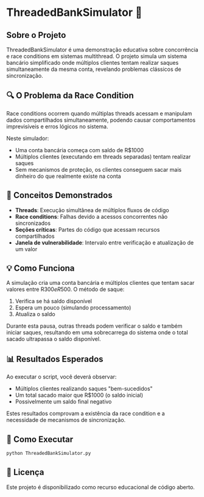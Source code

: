 # ThreadedBankSimulator 🏦

## Sobre o Projeto
ThreadedBankSimulator é uma demonstração educativa sobre concorrência e race conditions em sistemas multithread. O projeto simula um sistema bancário simplificado onde múltiplos clientes tentam realizar saques simultaneamente da mesma conta, revelando problemas clássicos de sincronização.

## 🔍 O Problema da Race Condition
Race conditions ocorrem quando múltiplas threads acessam e manipulam dados compartilhados simultaneamente, podendo causar comportamentos imprevisíveis e erros lógicos no sistema.

Neste simulador:
- Uma conta bancária começa com saldo de R$1000
- Múltiplos clientes (executando em threads separadas) tentam realizar saques
- Sem mecanismos de proteção, os clientes conseguem sacar mais dinheiro do que realmente existe na conta

## 🧠 Conceitos Demonstrados
- **Threads**: Execução simultânea de múltiplos fluxos de código
- **Race conditions**: Falhas devido a acessos concorrentes não sincronizados
- **Seções críticas**: Partes do código que acessam recursos compartilhados
- **Janela de vulnerabilidade**: Intervalo entre verificação e atualização de um valor

## 💡 Como Funciona
A simulação cria uma conta bancária e múltiplos clientes que tentam sacar valores entre R$300 e R$500. O método de saque:

1. Verifica se há saldo disponível
2. Espera um pouco (simulando processamento)
3. Atualiza o saldo

Durante esta pausa, outras threads podem verificar o saldo e também iniciar saques, resultando em uma sobrecarrega do sistema onde o total sacado ultrapassa o saldo disponível.

## 📊 Resultados Esperados
Ao executar o script, você deverá observar:
- Múltiplos clientes realizando saques "bem-sucedidos"
- Um total sacado maior que R$1000 (o saldo inicial)
- Possivelmente um saldo final negativo

Estes resultados comprovam a existência da race condition e a necessidade de mecanismos de sincronização.

## 🚀 Como Executar
```bash
python ThreadedBankSimulator.py
```

## 📝 Licença
Este projeto é disponibilizado como recurso educacional de código aberto.